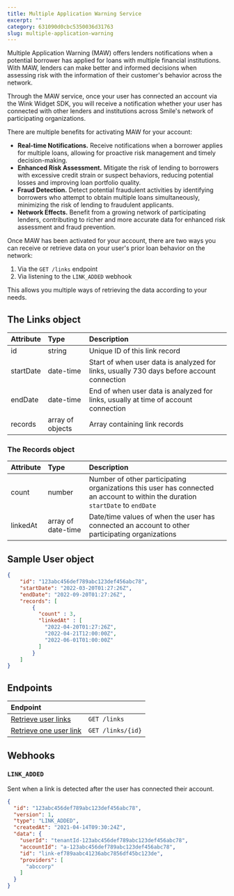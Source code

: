 ```yaml
---
title: Multiple Application Warning Service
excerpt: ""
category: 631090d0cbc5350036d31763
slug: multiple-application-warning
---
```


Multiple Application Warning (MAW) offers lenders notifications when a potential borrower has applied for loans with multiple financial institutions. With MAW, lenders can make better and informed decisions when assessing risk with the information of their customer's behavior across the network.

Through the MAW service, once your user has connected an account via the Wink Widget SDK, you will receive a notification whether your user has connected with other lenders and institutions across Smile's network of participating organizations.

There are multiple benefits for activating MAW for your account:

- **Real-time Notifications.** Receive notifications when a borrower applies for multiple loans, allowing for proactive risk management and timely decision-making.
- **Enhanced Risk Assessment.** Mitigate the risk of lending to borrowers with excessive credit strain or suspect behaviors, reducing potential losses and improving loan portfolio quality.
- **Fraud Detection.** Detect potential fraudulent activities by identifying borrowers who attempt to obtain multiple loans simultaneously, minimizing the risk of lending to fraudulent applicants.
- **Network Effects.** Benefit from a growing network of participating lenders, contributing to richer and more accurate data for enhanced risk assessment and fraud prevention.

Once MAW has been activated for your account, there are two ways you can receive or retrieve data on your user's prior loan behavior on the network:

1. Via the ``GET /links`` endpoint
2. Via listening to the ``LINK_ADDED`` webhook

This allows you multiple ways of retrieving the data according to your needs.

## The Links object

| Attribute  | Type   | Description                                                                               |
| :--------- | :----- |:------------------------------------------------------------------------------------------|
| id | string | Unique ID of this link record                                                             |
| startDate | date-time | Start of when user data is analyzed for links, usually 730 days before account connection |
| endDate | date-time | End of when user data is analyzed for links, usually at time of account connection        |
| records | array of objects | Array containing link records                                                             |

### The Records object

| Attribute | Type | Description |
| :----- | :----- | :----- |
| count | number | Number of other participating organizations this user has connected an account to within the duration ``startDate`` to ``endDate`` |
| linkedAt | array of date-time | Date/time values of when the user has connected an account to other participating organizations |

## Sample User object

```json
{
    "id": "123abc456def789abc123def456abc78",
    "startDate": "2022-03-20T01:27:26Z",
    "endDate": "2022-09-20T01:27:26Z",
    "records": [
        {
          "count" : 3,
          "linkedAt" : [
            "2022-04-20T01:27:26Z",
            "2022-04-21T12:00:00Z",
            "2022-06-01T01:00:00Z"
          ]
        }
    ]
}
```

## Endpoints

| Endpoint                                                        |                      |
| :-------------------------------------------------------------- | :------------------- |
| [Retrieve user links](/reference/list-users-1)      | `GET /links`      |
| [Retrieve one user link](/reference/get-user-1) | `GET /links/{id}` |

## Webhooks

### `LINK_ADDED`

Sent when a link is detected after the user has connected their account.

```json
{
  "id": "123abc456def789abc123def456abc78",
  "version": 1,
  "type": "LINK_ADDED",
  "createdAt": "2021-04-14T09:30:24Z",
  "data": {
    "userId": "tenantId-123abc456def789abc123def456abc78",
    "accountId": "a-123abc456def789abc123def456abc78",
    "id": "link-ef789aabc41236abc7856df45bc123de",
    "providers": [
      "abccorp"
    ]
  }
}
```